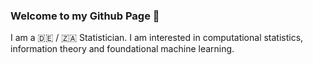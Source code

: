 ### Welcome to my Github Page :wave:

I am a :de: / :south_africa: Statistician. I am interested in computational statistics, information theory and foundational machine learning.

<!--
**danielsaggau/danielsaggau** is a ✨ _special_ ✨ repository because its `README.md` (this file) appears on your GitHub profile.

